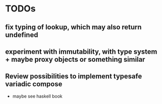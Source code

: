 # TODOs

## fix typing of lookup, which may also return undefined

## experiment with immutability, with type system + maybe proxy objects or something similar

## Review possibilities to implement typesafe variadic compose

* maybe see haskell book


